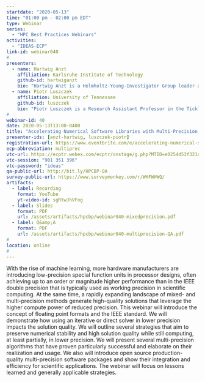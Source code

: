 ```yaml
---
startdate: "2020-05-13"
time: "01:00 pm - 02:00 pm EDT"
type: Webinar
series:
  - "HPC Best Practices Webinars"
activities:
  - "IDEAS-ECP"
link-id: webinar040
#
presenters:
  - name: Hartwig Anzt
    affiliation: Karlsruhe Institute of Technology
    github-id: hartwiganzt
    bio: "Hartwig Anzt is a Helmholtz-Young-Investigator Group leader at the Steinbuch Centre for Computing at the Karlsruhe Institute of Technology. He obtained his PhD in Mathematics at the KIT, and afterwards joined Jack Dongarra’s Innovative Comp. Lab at the U. of Tennessee in 2013. Since 2015 he also holds a Senior Research Scientist position at the U. of Tennessee. He teaches HPC numerics and related topics, including a course on Scientific Computing at the Taiwan National University. In 2017, he contributed to the ISC tutorial on Num. Linear Algebra. Hartwig has a long track record of high-quality software development. He is author of the MAGMA-sparse open source software package managing lead and developer of the Ginkgo numerical linear algebra library, and part of the US Exascale Computing Project (ECP) delivering production-ready numerical linear algebra libraries. Recently, Hartwig Anzt was appointed the PI of the ECP multiprecision effort focusing on the development of multiprecision numerics for Exascale computing."
  - name: Piotr Luszczek
    affiliation: University of Tennessee
    github-id: luszczek
    bio: "Piotr Luszczek is a Research Assistant Professor in the Tickle College of Engineering at the University of Tennessee and a member of the Innovative Computing Laboratory with a long record of research and software development spanning benchmarking, numerical linear algebra for high-performance computing, automatic performance tuning for hardware accelerators, and stochastic models for performance. His mixed-precision work goes back over 15 years to a new look at mixed-precision iterative refinement that is now implemented in modern numerical linear algebra libraries. He contributed to inner-outer iteration research that also exploited performance of lower-precision floating-point arithmetic. More recently, he used autotuning across multiple precisions and introduced a new factorization algorithm with scaling that maintains improved accuracy for reduced-precision computations. Currently, Piotr serves as a co-PI for the Exascale Computing Project (ECP) xSDK project that has as one of its main thrusts the goal of introducing mixed-precision approaches to the world-class software of the Exascale machines."
#
webinar-id: 40
date: 2020-05-13T13:00-0400
title: "Accelerating Numerical Software Libraries with Multi-Precision Algorithms"
presenter-ids: [anzt-hartwig, luszczek-piotr]
registration-url: https://www.eventbrite.com/e/accelerating-numerical-software-libraries-with-multi-precision-algorithms-tickets-102390859818
ecp-abbreviation: multiprec
vtc-url: https://ecptr.webex.com/ecptr/onstage/g.php?MTID=e0254d53f321a359f5b7cd34dc0fe0da9
vtc-session: "901 351 396"
vtc-password: "ideas"
qa-public-url: http://bit.ly/HPCBP-QA
survey-public-url: https://www.surveymonkey.com/r/WHFWHWQ/
artifacts:
  - label: Recording
    format: YouTube
    yt-video-id: sgRtwJhVFog
  - label: Slides
    format: PDF
    url: /assets/artifacts/hpcbp/webinar040-mixedprecision.pdf
  - label: Q&amp;A
    format: PDF
    url: /assets/artifacts/hpcbp/webinar040-multiprecision-QA.pdf
#
location: online
#
---
```

With the rise of machine learning, more hardware manufacturers are introducing low-precision special function units in processor designs, often achieving up to an order or magnitude higher performance than in the IEEE double precision that is typically used as working precision in scientific computing. At the same time, a rapidly expanding landscape of mixed- and multi-precision methods generate high-quality solutions that leverage the higher compute power of reduced precision. This webinar will introduce the concept of floating point formats and the IEEE standard. We will demonstrate how using an iterative or direct solver in lower precision impacts the solution quality. We will outline several strategies that aim to preserve numerical stability and high solution quality while still computing, at least partially, in lower precision. We will present several multi-precision algorithms that have proven particularly successful and elaborate on their realization and usage. We also will introduce open source production-quality multi-precision software packages and show their integration and efficiency for scientific applications. The webinar will focus on lessons learned and generally applicable strategies. 
